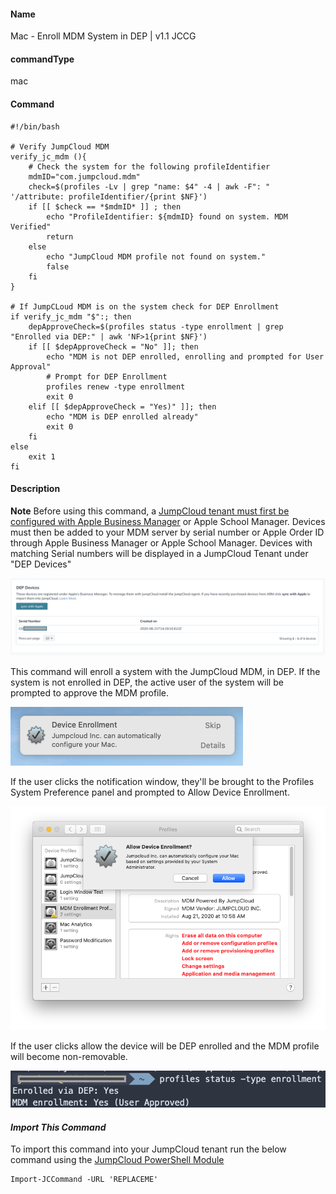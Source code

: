 #### Name

Mac - Enroll MDM System in DEP | v1.1 JCCG

#### commandType

mac

#### Command

```
#!/bin/bash

# Verify JumpCloud MDM
verify_jc_mdm (){
    # Check the system for the following profileIdentifier
    mdmID="com.jumpcloud.mdm"
    check=$(profiles -Lv | grep "name: $4" -4 | awk -F": " '/attribute: profileIdentifier/{print $NF}')
    if [[ $check == *$mdmID* ]] ; then
        echo "ProfileIdentifier: ${mdmID} found on system. MDM Verified"
        return
    else
        echo "JumpCloud MDM profile not found on system."
        false
    fi
}

# If JumpCLoud MDM is on the system check for DEP Enrollment
if verify_jc_mdm "$":; then
    depApproveCheck=$(profiles status -type enrollment | grep "Enrolled via DEP:" | awk 'NF>1{print $NF}')
    if [[ $depApproveCheck = "No" ]]; then
        echo "MDM is not DEP enrolled, enrolling and prompted for User Approval"
        # Prompt for DEP Enrollment
        profiles renew -type enrollment
        exit 0
    elif [[ $depApproveCheck = "Yes)" ]]; then
        echo "MDM is DEP enrolled already"
        exit 0
    fi
else
    exit 1
fi
```

#### Description

**Note** Before using this command, a [JumpCloud tenant must first be configured with Apple Business Manager](https://jumpcloud.com/blog/integrate-apple-business-manager) or Apple School Manager. Devices must then be added to your MDM server by serial number or Apple Order ID through Apple Business Manager or Apple School Manager. Devices with matching Serial numbers will be displayed in a JumpCloud Tenant under "DEP Devices"

![Dep Devices](../Files/depDevices.png)

This command will enroll a system with the JumpCloud MDM, in DEP. If the system is not enrolled in DEP, the active user of the system will be prompted to approve the MDM profile.

![Dep Prompt](../Files/depPrompt.png)

If the user clicks the notification window, they'll be brought to the Profiles System Preference panel and prompted to Allow Device Enrollment.

![User Approval](../Files/userApprovalProfile.png)

If the user clicks allow the device will be DEP enrolled and the MDM profile will become non-removable.

![Enrollment Type](../Files/enrollmentType.png)

#### *Import This Command*

To import this command into your JumpCloud tenant run the below command using the [JumpCloud PowerShell Module](https://github.com/TheJumpCloud/support/wiki/Installing-the-JumpCloud-PowerShell-Module)

```
Import-JCCommand -URL 'REPLACEME'
```
